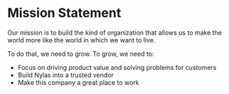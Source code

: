 # Mission Statement

Our mission is to build the kind of organization that allows us to make the world more like the world in which we want to live.

To do that, we need to grow. To grow, we need to:

- Focus on driving product value and solving problems for customers
- Build Nylas into a trusted vendor
- Make this company a great place to work